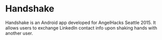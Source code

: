 # Handshake

Handshake is an Android app developed for AngelHacks Seattle 2015. It allows users to exchange LinkedIn contact info upon shaking hands with another user.

